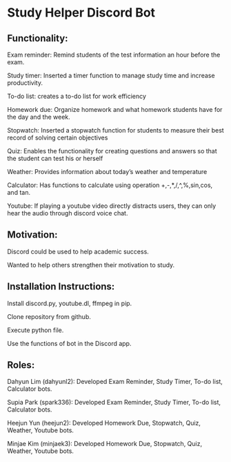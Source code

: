 # Study Helper Discord Bot

## Functionality:

Exam reminder: Remind students of the test information an hour before the exam.

Study timer: Inserted a timer function to manage study time and increase productivity.

To-do list: creates a to-do list for work efficiency

Homework due: Organize homework and what homework students have for the day and the week.

Stopwatch: Inserted a stopwatch function for students to measure their best record of solving certain objectives

Quiz: Enables the functionality for creating questions and answers so that the student can test his or herself

Weather: Provides information about today’s weather and temperature

Calculator: Has functions to calculate using operation +,-,*,/,^,%,sin,cos, and tan. 

Youtube: If playing a youtube video directly distracts users, they can only hear the audio through discord voice chat.


## Motivation:

Discord could be used to help academic success.

Wanted to help others strengthen their motivation to study.


## Installation Instructions:

Install discord.py, youtube.dl, ffmpeg in pip.

Clone repository from github.

Execute python file.

Use the functions of bot in the Discord app.

## Roles:

Dahyun Lim (dahyunl2): Developed Exam Reminder, Study Timer, To-do list, Calculator bots.

Supia Park (spark336): Developed Exam Reminder, Study Timer, To-do list, Calculator bots.

Heejun Yun (heejun2): Developed Homework Due, Stopwatch, Quiz, Weather, Youtube bots.

Minjae Kim (minjaek3): Developed Homework Due, Stopwatch, Quiz, Weather, Youtube bots.


